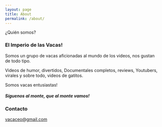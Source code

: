 ```yaml
---
layout: page
title: About
permalink: /about/
---
```


¿Quién somos?

### El Imperio de las Vacas!

Somos un grupo de vacas aficionadas al mundo de los videos, nos gustan de todo tipo.

Videos de humor, divertidos, Documentales completos, reviews, Youtubers, virales y sobre todo, videos de gatitos.

Somos vacas entusiastas!

##### Síguenos al monte, que al monte vamos!

### Contacto

[vacaceo@gmail.com](mailto:vacaceo@gmail.com)
